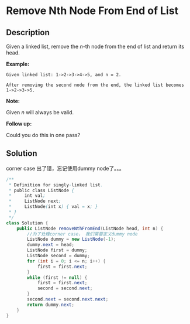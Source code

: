 # Remove Nth Node From End of List

## Description

Given a linked list, remove the _n_-th node from the end of list and return its head.

**Example:**

```text
Given linked list: 1->2->3->4->5, and n = 2.

After removing the second node from the end, the linked list becomes 1->2->3->5.
```

**Note:**

Given _n_ will always be valid.

**Follow up:**

Could you do this in one pass?

## Solution

corner case 出了错，忘记使用dummy node了。。。

```java
/**
 * Definition for singly-linked list.
 * public class ListNode {
 *     int val;
 *     ListNode next;
 *     ListNode(int x) { val = x; }
 * }
 */
class Solution {
    public ListNode removeNthFromEnd(ListNode head, int n) {
        //为了处理corner case， 我们需要定义dummy node
        ListNode dummy = new ListNode(-1);
        dummy.next = head;
        ListNode first = dummy;
        ListNode second = dummy;
        for (int i = 0; i <= n; i++) {
            first = first.next;
        }
        while (first != null) {
            first = first.next;
            second = second.next;
        }
        second.next = second.next.next;
        return dummy.next;
    }
}
```


